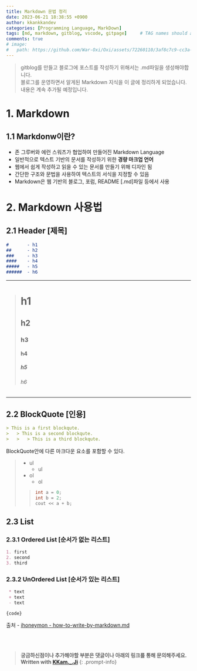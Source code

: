 ```yaml
---
title: Markdown 문법 정리
date: 2023-06-21 18:38:55 +0900
author: kkankkandev
categories: [Programming Language, MarkDown]
tags: [md, markdown, gitblog, vscode, gitpage]     # TAG names should always be lowercase
comments: true
# image:
#   path: https://github.com/War-Oxi/Oxi/assets/72260110/3af8c7c9-cc3a-4fed-84d5-c736bad8ba53
---
```


> gitblog를 만들고 블로그에 포스트를 작성하기 위해서는 .md파일을 생성해야합니다.  
> 블로그를 운영하면서 알게된 Markdown 지식을 이 글에 정리하게 되었습니다.  
> 내용은 계속 추가될 예정입니다.  


# 1. Markdown
## 1.1 Markdonw이란?
- 존 그루버와 에런 스워츠가 협업하여 만들어진 Markdown Language
- 일반적으로 텍스트 기반의 문서를 작성하기 위한 **경량 마크업 언어**
- 웹에서 쉽게 작성하고 읽을 수 있는 문서를 만들기 위해 디자인 됨
- 간단한 구조와 문법을 사용하여 텍스트의 서식을 지정할 수 있음
- Markdown은 웹 기반의 블로그, 포럼, README [.md]파일 등에서 사용


# 2. Markdown 사용법
## 2.1 Header [제목]

``` markdown
#       - h1
##      - h2
###     - h3
####    - h4
#####   - h5
######  - h6
```

- - -
> #       h1
> ##      h2
> ###     h3
> ####    h4
> #####   h5
> ######  h6

- - -
## 2.2 BlockQuote [인용]
``` markdown
> This is a first blockqute.
>	> This is a second blockqute.
>	>	> This is a third blockqute.
```

BlockQuote안에 다른 마크다운 요소를 포함할 수 있다.
>
> - ul
>   - ul
> - ol
>   - ol
> > ``` c++
> > int a = 0;
> > int b = 2;
> > cout << a + b; 
> > ```

## 2.3 List
### 2.3.1 Ordered List [순서가 없는 리스트]
``` markdown
1. first
2. second
3. third
```
### 2.3.2 UnOrdered List [순서가 있는 리스트]
``` markdown
 * text
 + text
 - text
```

<pre><code>{code}</code></pre>






출처 - [ihoneymon - how-to-write-by-markdown.md](https://gist.github.com/ihoneymon/652be052a0727ad59601)

<br><br>

> **궁금하신점이나 추가해야할 부분은 댓글이나 아래의 링크를 통해 문의해주세요.**  
> **Written with [KKam.\_\.Ji](https://www.instagram.com/kkam._.ji/)**
{: .prompt-info}
